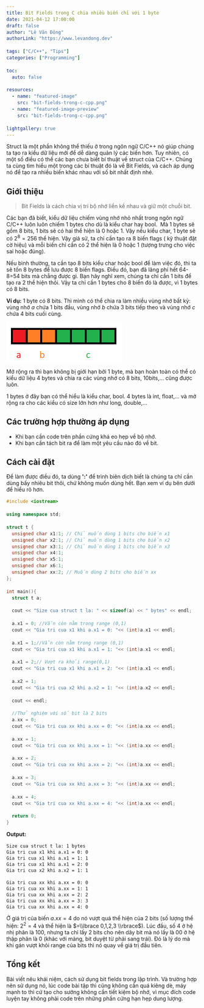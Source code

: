 ```yaml
---
title: Bit Fields trong C chia nhiều biến chỉ với 1 byte
date: 2021-04-12 17:00:00
draft: false
author: "Lê Văn Đông"
authorLink: "https://www.levandong.dev"

tags: ["C/C++", "Tips"]
categories: ["Programming"]

toc:
  auto: false

resources:
  - name: "featured-image"
    src: "bit-fields-trong-c-cpp.png"
  - name: "featured-image-preview"
    src: "bit-fields-trong-c-cpp.png"

lightgallery: true
---
```


Struct là một phần không thể thiếu ở trong ngôn ngữ C/C++ nó giúp chúng ta tạo ra kiểu dữ liệu mới để dễ dàng quản lý các biến hơn. Tuy nhiên, có một số điều có thể các bạn chưa biết bí thuật về struct của C/C++. Chúng ta cùng tìm hiểu một trong các bí thuật đó là về Bit Fields, và cách áp dụng nó để tạo ra nhiều biến khác nhau với số bit nhất định nhé.

## Giới thiệu

> Bit Fields là cách chia vị trí bộ nhớ liền kề nhau và giữ một chuỗi bit.

Các bạn đã biết, kiểu dữ liệu chiếm vùng nhớ nhỏ nhất trong ngôn ngữ C/C++ luôn luôn chiếm 1 bytes cho dù là kiểu char hay bool.  Mà 1 bytes sẽ gồm 8 bits, 1 bits sẽ có hai thể hiện là 0 hoặc 1. Vậy nếu kiểu char, 1 byte sẽ có $2^8=256$ thể hiện. Vậy giả sử, ta chỉ cần tạo ra 8 biến flags ( kỹ thuật đặt cờ hiệu) và mỗi biến chỉ cần có 2 thể hiện là 0 hoặc 1 (tượng trưng cho việc sai hoặc đúng).

Nếu bình thường, ta cần tạo 8 bits kiểu char hoặc bool để làm việc đó, thì ta sẽ tốn 8 bytes để lưu được 8 biến flags. Điều đó, bạn đã lãng phí hết 64-8=54 bits mà chẳng được gì. Bạn hãy nghĩ xem, chúng ta chỉ cần 1 bits để tạo ra 2 thể hiện thôi. Vậy ta chỉ cần 1 bytes cho 8 biến đó là được, vì 1 bytes có 8 bits.

**Ví dụ:** 1 byte có 8 bits. Thì mình có thể chia ra làm nhiều vùng nhớ bất kỳ: vùng nhớ $a$ chứa 1 bits đầu, vùng nhớ $b$ chứa 3 bits tiếp theo và vùng nhớ $c$ chứa 4 bits cuối cùng.

![](./image.png)

Mở rộng ra thì bạn không bị giới hạn bởi 1 byte, mà bạn hoàn toàn có thể có kiểu dữ liệu 4 bytes và chia ra các vùng nhớ có 8 bits, 10bits,... cũng được luôn.

1 bytes ở đây bạn có thể hiểu là kiểu char, bool. 4 bytes là int, float,... và mở rộng ra cho các kiểu có size lớn hơn như long, double,...

## Các trường hợp thường áp dụng

- Khi bạn cần code trên phần cứng khá eo hẹp về bộ nhớ.
- Khi bạn cần tách bit ra để làm một yêu cầu nào đó về bit.

## Cách cài đặt

Để làm được điều đó, ta dùng **':'** để trình biên dịch biết là chúng ta chỉ cần dùng bấy nhiêu bit thôi, chứ không muốn dùng hết. Bạn xem ví dụ bên dưới để hiểu rõ hơn.

```cpp
#include <iostream>

using namespace std;

struct t {
  unsigned char x1:1; // Chỉ muốn dùng 1 bits cho biến x1
  unsigned char x2:1; // Chỉ muốn dùng 1 bits cho biến x2
  unsigned char x3:1; // Chỉ muốn dùng 1 bits cho biến x3
  unsigned char x4:1;
  unsigned char x5:1;
  unsigned char x6:1;
  unsigned char xx:2; // Muốn dùng 2 bits cho biến xx
};

int main(){
  struct t a;

  cout << "Size cua struct t la: " << sizeof(a) << " bytes" << endl;

  a.x1 = 0; //Vẫn còn nằm trong range (0,1)
  cout << "Gia tri cua x1 khi a.x1 = 0: "<< (int)a.x1 << endl;

  a.x1 = 1;//Vẫn còn nằm trong range (0,1)
  cout << "Gia tri cua x1 khi a.x1 = 1: "<< (int)a.x1 << endl;

  a.x1 = 2;// Vượt ra khỏi range(0,1)
  cout << "Gia tri cua x1 khi a.x1 = 2: "<< (int)a.x1 << endl;

  a.x2 = 1;
  cout << "Gia tri cua x2 khi a.x2 = 1: "<< (int)a.x2 << endl;

  cout << endl;

  //Thử nghiệm với số bit là 2 bits
  a.xx = 0;
  cout << "Gia tri cua xx khi a.xx = 0: "<< (int)a.xx << endl;

  a.xx = 1;
  cout << "Gia tri cua xx khi a.xx = 1: "<< (int)a.xx << endl;

  a.xx = 2;
  cout << "Gia tri cua xx khi a.xx = 2: "<< (int)a.xx << endl;

  a.xx = 3;
  cout << "Gia tri cua xx khi a.xx = 3: "<< (int)a.xx << endl;

  a.xx = 4;
  cout << "Gia tri cua xx khi a.xx = 4: "<< (int)a.xx << endl;

  return 0;
}

```

**Output:**

```
Size cua struct t la: 1 bytes
Gia tri cua x1 khi a.x1 = 0: 0
Gia tri cua x1 khi a.x1 = 1: 1
Gia tri cua x1 khi a.x1 = 2: 0
Gia tri cua x2 khi a.x2 = 1: 1

Gia tri cua xx khi a.xx = 0: 0
Gia tri cua xx khi a.xx = 1: 1
Gia tri cua xx khi a.xx = 2: 2
Gia tri cua xx khi a.xx = 3: 3
Gia tri cua xx khi a.xx = 4: 0
```

Ở giá trị của biến $a.xx=4$ do nó vượt quá thể hiện của 2 bits (số lượng thể hiện: $2^2=4$ và thể hiện là $=\\lbrace 0,1,2,3 \\rbrace$). Lúc đầu, số 4 ở hệ nhị phân là 100, nhưng ta chỉ lấy 2 bits cho nên dãy bit mà nó lấy là $00$ ở hệ thập phân là $0$ (khác với mảng, bit duyệt từ phải sang trái). Đó là lý do mà khi gán vượt khỏi range của bits thì nó quay về giá trị đầu tiên.

## Tổng kết

Bài viết nêu khái niệm, cách sử dụng bit fields trong lập trình. Và trường hợp nên sử dụng nó, lúc code bài tập thì cũng không cần quá kiêng dè, máy mạnh to thì cứ tạo cho sướng không cần tiết kiệm bộ nhớ, vì mục đích code luyện tay không phải code trên những phần cứng hạn hẹp dung lượng.
